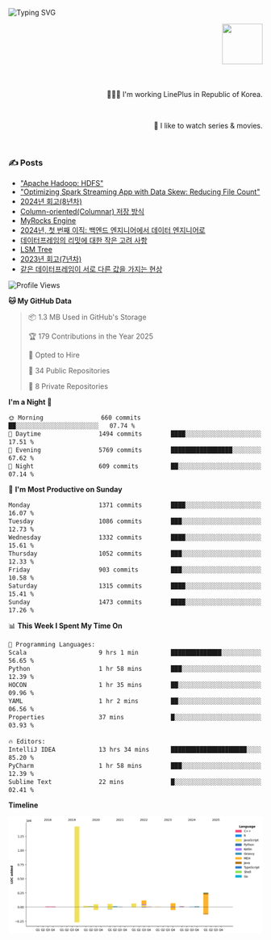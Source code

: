 ![Typing SVG](https://readme-typing-svg.herokuapp.com/?lines=Hello,+I'm+Changkwon+😎&height=150&width=1024&size=40&color=458588&background=282828&center=true&vCenter=true&multiline=false&duration=2000&pause=0)

<div align=right>
  <a href="https://github.com/devxb/gitanimals">
    <img
      src="https://render.gitanimals.org/lines/spearkkk?pet-id=624227435622945015"
      width="80"
      height="80"
    />
  </a>
  <br/>
  <br/>  
  <br/>
  
  👨🏼‍💻 I'm working LinePlus in Republic of Korea.
  
  <br/>
  
  🍿 I like to watch series & movies.
  
  <br/>

</div>
  
<div align=left>
  
  <div>
    
  ### ✍️ Posts
    
  </div>
  
  <!-- BLOGPOSTS:START -->
- ["Apache Hadoop: HDFS"](https://spearkkk.dev/kr/blog/apache-hadoop-hdfs)
- ["Optimizing Spark Streaming App with Data Skew: Reducing File Count"](https://spearkkk.dev/kr/blog/optimizing-spark-streaming-app-with-data-skew-reducing-file-count)
- [2024년 회고(8년차)](https://spearkkk.dev/kr/blog/8th-year-retrospect)
- [Column-oriented(Columnar) 저장 방식](https://spearkkk.dev/kr/blog/column-oriented)
- [MyRocks Engine](https://spearkkk.dev/kr/blog/my-rocks_engine)
- [2024년, 첫 번째 이직: 백엔드 엔지니어에서 데이터 엔지니어로](https://spearkkk.dev/kr/blog/2024-first-changing-company-from-backend-to-data-engineer)
- [데이터프레임의 리밋에 대한 작은 고려 사항](https://spearkkk.dev/kr/blog/dataframe-limit)
- [LSM Tree](https://spearkkk.dev/kr/blog/lsm-tree)
- [2023년 회고(7년차)](https://spearkkk.dev/kr/blog/7th-year-retrospect)
- [같은 데이터프레임이 서로 다른 값을 가지는 현상](https://spearkkk.dev/kr/blog/two-dataframe-have-another-value)
<!-- BLOGPOSTS:END -->

  
<!--START_SECTION:waka-->
![Profile Views](http://img.shields.io/badge/Profile%20Views-1-blue)

**🐱 My GitHub Data** 

> 📦 1.3 MB Used in GitHub's Storage 
 > 
> 🏆 179 Contributions in the Year 2025
 > 
> 💼 Opted to Hire
 > 
> 📜 34 Public Repositories 
 > 
> 🔑 8 Private Repositories 
 > 
**I'm a Night 🦉** 

```text
🌞 Morning                660 commits         ██░░░░░░░░░░░░░░░░░░░░░░░   07.74 % 
🌆 Daytime                1494 commits        ████░░░░░░░░░░░░░░░░░░░░░   17.51 % 
🌃 Evening                5769 commits        █████████████████░░░░░░░░   67.62 % 
🌙 Night                  609 commits         ██░░░░░░░░░░░░░░░░░░░░░░░   07.14 % 
```
📅 **I'm Most Productive on Sunday** 

```text
Monday                   1371 commits        ████░░░░░░░░░░░░░░░░░░░░░   16.07 % 
Tuesday                  1086 commits        ███░░░░░░░░░░░░░░░░░░░░░░   12.73 % 
Wednesday                1332 commits        ████░░░░░░░░░░░░░░░░░░░░░   15.61 % 
Thursday                 1052 commits        ███░░░░░░░░░░░░░░░░░░░░░░   12.33 % 
Friday                   903 commits         ███░░░░░░░░░░░░░░░░░░░░░░   10.58 % 
Saturday                 1315 commits        ████░░░░░░░░░░░░░░░░░░░░░   15.41 % 
Sunday                   1473 commits        ████░░░░░░░░░░░░░░░░░░░░░   17.26 % 
```


📊 **This Week I Spent My Time On** 

```text
💬 Programming Languages: 
Scala                    9 hrs 1 min         ██████████████░░░░░░░░░░░   56.65 % 
Python                   1 hr 58 mins        ███░░░░░░░░░░░░░░░░░░░░░░   12.39 % 
HOCON                    1 hr 35 mins        ██░░░░░░░░░░░░░░░░░░░░░░░   09.96 % 
YAML                     1 hr 2 mins         ██░░░░░░░░░░░░░░░░░░░░░░░   06.56 % 
Properties               37 mins             █░░░░░░░░░░░░░░░░░░░░░░░░   03.93 % 

🔥 Editors: 
IntelliJ IDEA            13 hrs 34 mins      █████████████████████░░░░   85.20 % 
PyCharm                  1 hr 58 mins        ███░░░░░░░░░░░░░░░░░░░░░░   12.39 % 
Sublime Text             22 mins             █░░░░░░░░░░░░░░░░░░░░░░░░   02.41 % 
```

**Timeline**

![Lines of Code chart](https://raw.githubusercontent.com/spearkkk/spearkkk/main/assets/bar_graph.png)


<!--END_SECTION:waka-->
</div>


